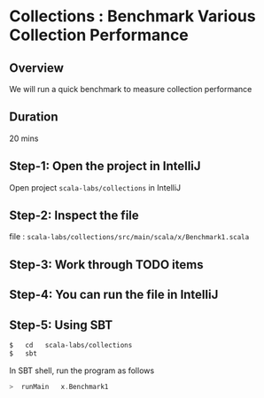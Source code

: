 <link rel='stylesheet' href='../assets/css/main.css'/>

# Collections : Benchmark Various Collection Performance

## Overview

We will run a quick benchmark to measure collection performance

## Duration 

20 mins

## Step-1: Open the project in IntelliJ

Open project `scala-labs/collections` in IntelliJ

## Step-2: Inspect the file

file : `scala-labs/collections/src/main/scala/x/Benchmark1.scala`

## Step-3: Work through TODO items

## Step-4: You can run the file in IntelliJ

## Step-5: Using SBT

```bash
$   cd   scala-labs/collections
$   sbt
```

In SBT shell, run the program as follows

```scala
>  runMain   x.Benchmark1
```
